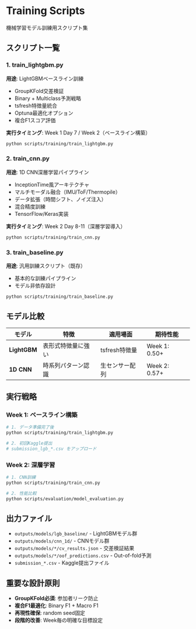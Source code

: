 # Training Scripts

機械学習モデル訓練用スクリプト集

## スクリプト一覧

### 1. train_lightgbm.py
**用途**: LightGBMベースライン訓練
- GroupKFold交差検証
- Binary + Multiclass予測戦略
- tsfresh特徴量統合
- Optuna最適化オプション
- 複合F1スコア評価

**実行タイミング**: Week 1 Day 7 / Week 2（ベースライン構築）

```bash
python scripts/training/train_lightgbm.py
```

### 2. train_cnn.py
**用途**: 1D CNN深層学習パイプライン
- InceptionTime風アーキテクチャ
- マルチモーダル融合（IMU/ToF/Thermopile）
- データ拡張（時間シフト、ノイズ注入）
- 混合精度訓練
- TensorFlow/Keras実装

**実行タイミング**: Week 2 Day 8-11（深層学習導入）

```bash
python scripts/training/train_cnn.py
```

### 3. train_baseline.py
**用途**: 汎用訓練スクリプト（既存）
- 基本的な訓練パイプライン
- モデル非依存設計

```bash
python scripts/training/train_baseline.py
```

## モデル比較

| モデル | 特徴 | 適用場面 | 期待性能 |
|--------|------|----------|----------|
| **LightGBM** | 表形式特徴量に強い | tsfresh特徴量 | Week 1: 0.50+ |
| **1D CNN** | 時系列パターン認識 | 生センサー配列 | Week 2: 0.57+ |

## 実行戦略

### Week 1: ベースライン構築
```bash
# 1. データ準備完了後
python scripts/training/train_lightgbm.py

# 2. 初回Kaggle提出
# submission_lgb_*.csv をアップロード
```

### Week 2: 深層学習
```bash
# 1. CNN訓練
python scripts/training/train_cnn.py

# 2. 性能比較
python scripts/evaluation/model_evaluation.py
```

## 出力ファイル

- `outputs/models/lgb_baseline/` - LightGBMモデル群
- `outputs/models/cnn_1d/` - CNNモデル群
- `outputs/models/*/cv_results.json` - 交差検証結果
- `outputs/models/*/oof_predictions.csv` - Out-of-fold予測
- `submission_*.csv` - Kaggle提出ファイル

## 重要な設計原則

- **GroupKFold必須**: 参加者リーク防止
- **複合F1最適化**: Binary F1 + Macro F1
- **再現性確保**: random seed固定
- **段階的改善**: Week毎の明確な目標設定